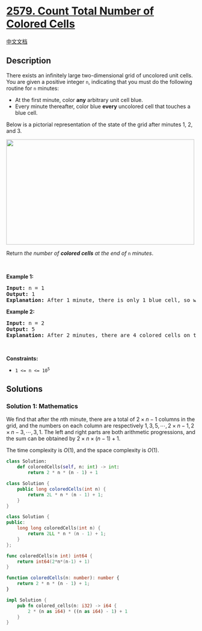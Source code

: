 # [2579. Count Total Number of Colored Cells](https://leetcode.com/problems/count-total-number-of-colored-cells)

[中文文档](/solution/2500-2599/2579.Count%20Total%20Number%20of%20Colored%20Cells/README.md)

<!-- tags:Math -->

## Description

<p>There exists an infinitely large two-dimensional grid of uncolored unit cells. You are given a positive integer <code>n</code>, indicating that you must do the following routine for <code>n</code> minutes:</p>

<ul>
	<li>At the first minute, color <strong>any</strong> arbitrary unit cell blue.</li>
	<li>Every minute thereafter, color blue <strong>every</strong> uncolored cell that touches a blue cell.</li>
</ul>

<p>Below is a pictorial representation of the state of the grid after minutes 1, 2, and 3.</p>
<img alt="" src="./images/example-copy-2.png" style="width: 500px; height: 279px;" />
<p>Return <em>the number of <strong>colored cells</strong> at the end of </em><code>n</code> <em>minutes</em>.</p>

<p>&nbsp;</p>
<p><strong class="example">Example 1:</strong></p>

<pre>
<strong>Input:</strong> n = 1
<strong>Output:</strong> 1
<strong>Explanation:</strong> After 1 minute, there is only 1 blue cell, so we return 1.
</pre>

<p><strong class="example">Example 2:</strong></p>

<pre>
<strong>Input:</strong> n = 2
<strong>Output:</strong> 5
<strong>Explanation:</strong> After 2 minutes, there are 4 colored cells on the boundary and 1 in the center, so we return 5. 
</pre>

<p>&nbsp;</p>
<p><strong>Constraints:</strong></p>

<ul>
	<li><code>1 &lt;= n &lt;= 10<sup>5</sup></code></li>
</ul>

## Solutions

### Solution 1: Mathematics

We find that after the $n$th minute, there are a total of $2 \times n - 1$ columns in the grid, and the numbers on each column are respectively $1, 3, 5, \cdots, 2 \times n - 1, 2 \times n - 3, \cdots, 3, 1$. The left and right parts are both arithmetic progressions, and the sum can be obtained by $2 \times n \times (n - 1) + 1$.

The time complexity is $O(1)$, and the space complexity is $O(1)$.

<!-- tabs:start -->

```python
class Solution:
    def coloredCells(self, n: int) -> int:
        return 2 * n * (n - 1) + 1
```

```java
class Solution {
    public long coloredCells(int n) {
        return 2L * n * (n - 1) + 1;
    }
}
```

```cpp
class Solution {
public:
    long long coloredCells(int n) {
        return 2LL * n * (n - 1) + 1;
    }
};
```

```go
func coloredCells(n int) int64 {
	return int64(2*n*(n-1) + 1)
}
```

```ts
function coloredCells(n: number): number {
    return 2 * n * (n - 1) + 1;
}
```

```rust
impl Solution {
    pub fn colored_cells(n: i32) -> i64 {
        2 * (n as i64) * ((n as i64) - 1) + 1
    }
}
```

<!-- tabs:end -->

<!-- end -->
